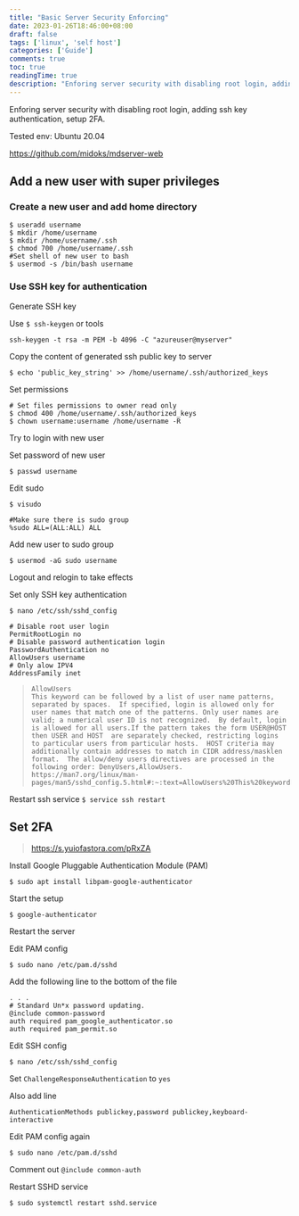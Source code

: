 ```yaml
---
title: "Basic Server Security Enforcing"
date: 2023-01-26T18:46:00+08:00
draft: false
tags: ['linux', 'self host']
categories: ['Guide']
comments: true
toc: true
readingTime: true
description: "Enforing server security with disabling root login, adding ssh key authentication, setup 2FA. "
---
```

Enforing server security with disabling root login, adding ssh key authentication, setup 2FA.  

Tested env: Ubuntu 20.04
<!--more-->

https://github.com/midoks/mdserver-web

## Add a new user with super privileges

### Create a new user and add home directory

```
$ useradd username
$ mkdir /home/username
$ mkdir /home/username/.ssh
$ chmod 700 /home/username/.ssh
#Set shell of new user to bash
$ usermod -s /bin/bash username
```

### Use SSH key for authentication

Generate SSH key

Use `$ ssh-keygen` or tools

`ssh-keygen -t rsa -m PEM -b 4096 -C "azureuser@myserver"`

Copy the content of generated ssh public key to server

`$ echo 'public_key_string' >> /home/username/.ssh/authorized_keys`

Set permissions

```
# Set files permissions to owner read only 
$ chmod 400 /home/username/.ssh/authorized_keys
$ chown username:username /home/username -R
```

Try to login with new user 

Set password of new user

`$ passwd username`

Edit sudo

`$ visudo`

```
#Make sure there is sudo group
%sudo ALL=(ALL:ALL) ALL
```

Add new user to sudo group

`$ usermod -aG sudo username`

Logout and relogin to take effects

Set only SSH key authentication 

`$ nano /etc/ssh/sshd_config`

```
# Disable root user login
PermitRootLogin no
# Disable password authentication login
PasswordAuthentication no
AllowUsers username
# Only alow IPV4
AddressFamily inet
```
> ```
> AllowUsers
> This keyword can be followed by a list of user name patterns, separated by spaces.  If specified, login is allowed only for user names that match one of the patterns. Only user names are valid; a numerical user ID is not recognized.  By default, login is allowed for all users.If the pattern takes the form USER@HOST then USER and HOST  are separately checked, restricting logins to particular users from particular hosts.  HOST criteria may additionally contain addresses to match in CIDR address/masklen format.  The allow/deny users directives are processed in the following order: DenyUsers,AllowUsers.
> https://man7.org/linux/man-pages/man5/sshd_config.5.html#:~:text=AllowUsers%20This%20keyword%20can%20be,is%20allowed%20for%20all%20users.
> ```

Restart ssh service
`$ service ssh restart`

## Set 2FA

> https://s.yuiofastora.com/pRxZA

Install Google Pluggable Authentication Module (PAM)

`$ sudo apt install libpam-google-authenticator`

Start the setup

`$ google-authenticator`

Restart the server

Edit PAM config

`$ sudo nano /etc/pam.d/sshd`

Add the following line to the bottom of the file

```
. . .
# Standard Un*x password updating.
@include common-password
auth required pam_google_authenticator.so
auth required pam_permit.so
```

Edit SSH config

`$ nano /etc/ssh/sshd_config`

Set `ChallengeResponseAuthentication` to `yes`

Also add line

`AuthenticationMethods publickey,password publickey,keyboard-interactive`

Edit PAM config again

`$ sudo nano /etc/pam.d/sshd`

Comment out `@include common-auth`

Restart SSHD service

`$ sudo systemctl restart sshd.service`